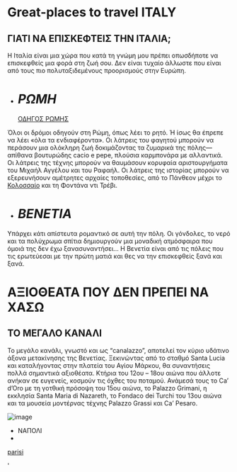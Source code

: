 # Great-places to travel ITALY
## ΓΙΑΤΙ ΝΑ ΕΠΙΣΚΕΦΤΕΙΣ ΤΗΝ ΙΤΑΛΙΑ;

Η Ιταλία είναι μια χώρα που κατά τη γνώμη μου πρέπει οπωσδήποτε να επισκεφθείς μια φορά στη ζωή σου. Δεν είναι τυχαίο άλλωστε που είναι από τους πιο πολυταξιδεμένους προορισμούς στην Ευρώπη.


	
* # *ΡΩΜΗ*

  [ΟΔΗΓΟΣ ΡΩΜΗΣ](https://www.tripadvisor.com.gr/Tourism-g187791-Rome_Lazio-Vacations.html)
 
 Όλοι οι δρόμοι οδηγούν στη Ρώμη, όπως λέει το ρητό. Ή ίσως θα έπρεπε να λέει «όλα τα ενδιαφέροντα». 
 Οι λάτρεις του φαγητού μπορούν να περάσουν μια ολόκληρη ζωή δοκιμάζοντας τα ζυμαρικά της πόλης—απίθανα βουτυρώδης cacio e pepe, πλούσια καρμπονάρα με αλλαντικά.
 Οι λάτρεις της τέχνης μπορούν να θαυμάσουν κορυφαία αριστουργήματα του Μιχαήλ Αγγέλου και του Ραφαήλ. 
 Οι λάτρεις της ιστορίας μπορούν να εξερευνήσουν αμέτρητες αρχαίες τοποθεσίες, από το Πάνθεον μέχρι το [Κολοσσαίο](https://www.tripadvisor.com.gr/Attraction_Review-g187791-d192285-Reviews-Colosseum-Rome_Lazio.html) και τη Φοντάνα ντι Τρέβι. 

* # *ΒΕΝΕΤΙΑ*

Υπάρχει κάτι απίστευτα ρομαντικό σε αυτή την πόλη. Οι γόνδολες, το νερό και τα πολύχρωμα σπίτια δημιουργούν μια μοναδική ατμόσφαιρα που όμοιά της δεν έχω ξανασυναντήσει…
Η Βενετία είναι από τις πόλεις που τις ερωτεύεσαι με την πρώτη ματιά και θες να την επισκεφθείς ξανά και ξανά.

# ΑΞΙΟΘΕΑΤΑ ΠΟΥ ΔΕΝ ΠΡΕΠΕΙ ΝΑ ΧΑΣΩ

## ΤΟ ΜΕΓΑΛΟ ΚΑΝΑΛΙ
Το μεγάλο κανάλι, γνωστό και ως “canalazzo”, αποτελεί τον κύριο υδάτινο άξονα μετακίνησης της Βενετίας. Ξεκινώντας από το σταθμό Santa Lucia και καταλήγοντας στην πλατεία του Αγίου Μάρκου, θα συναντήσεις πολλά σημαντικά αξιοθέατα. Κτήρια του 12ου – 18ου αιώνα που άλλοτε ανήκαν σε ευγενείς, κοσμούν τις όχθες του ποταμού. Ανάμεσά τους το Ca’ d’Oro με τη γοτθική πρόσοψη του 15ου αιώνα, το Palazzo Grimani, η εκκλησία Santa Maria di Nazareth, το Fondaco dei Turchi του 13ου αιώνα και τα μουσεία μοντέρνας τέχνης Palazzo Grassi και Ca’ Pesaro.

![image](https://user-images.githubusercontent.com/127987812/227256740-08119775-dd57-43f8-9ddb-2858a7ade886.png)



* ΝΑΠΟΛΙ
* 
[parisi](https://en.wikipedia.org/wiki/Paris)

'
